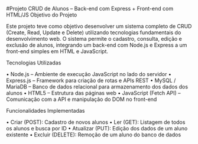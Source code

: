 #﻿Projeto CRUD de Alunos – Back-end com Express + Front-end com HTML/JS
Objetivo do Projeto

Este projeto teve como objetivo desenvolver um sistema completo de CRUD (Create, Read, Update e Delete) utilizando tecnologias fundamentais do desenvolvimento web. O sistema permite o cadastro, consulta, edição e exclusão de alunos, integrando um back-end com Node.js e Express a um front-end simples em HTML e JavaScript.

Tecnologias Utilizadas


• Node.js – Ambiente de execução JavaScript no lado do servidor
• Express.js – Framework para criação de rotas e APIs REST
• MySQL / MariaDB – Banco de dados relacional para armazenamento dos dados dos alunos
• HTML5 – Estrutura das páginas web
• JavaScript (Fetch API) – Comunicação com a API e manipulação do DOM no front-end


Funcionalidades Implementadas


• Criar (POST): Cadastro de novos alunos
• Ler (GET): Listagem de todos os alunos e busca por ID
• Atualizar (PUT): Edição dos dados de um aluno existente
• Excluir (DELETE): Remoção de um aluno do banco de dados